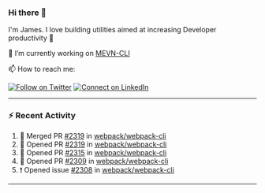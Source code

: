 ### Hi there 👋

I'm James. I love building utilities aimed at increasing Developer productivity :raised_hands: 

🔭 I’m currently working on [MEVN-CLI](https://github.com/madlabsinc/mevn-cli)

📫 How to reach me:

[![Follow on Twitter](https://img.shields.io/badge/--twitter?label=Twitter&logo=Twitter&style=social)](https://twitter.com/james_madhacks) [![Connect on LinkedIn](https://img.shields.io/badge/--linkedin?label=LinkedIn&logo=LinkedIn&style=social)](https://www.linkedin.com/in/jamesgeorge007)

---

### :zap: Recent Activity

<!--START_SECTION:activity-->
1. 🎉 Merged PR [#2319](https://github.com/webpack/webpack-cli/pull/2319) in [webpack/webpack-cli](https://github.com/webpack/webpack-cli)
2. 💪 Opened PR [#2319](https://github.com/webpack/webpack-cli/pull/2319) in [webpack/webpack-cli](https://github.com/webpack/webpack-cli)
3. 💪 Opened PR [#2315](https://github.com/webpack/webpack-cli/pull/2315) in [webpack/webpack-cli](https://github.com/webpack/webpack-cli)
4. 💪 Opened PR [#2309](https://github.com/webpack/webpack-cli/pull/2309) in [webpack/webpack-cli](https://github.com/webpack/webpack-cli)
5. ❗️ Opened issue [#2308](https://github.com/webpack/webpack-cli/issues/2308) in [webpack/webpack-cli](https://github.com/webpack/webpack-cli)
<!--END_SECTION:activity-->

---

<!--
**jamesgeorge007/jamesgeorge007** is a ✨ _special_ ✨ repository because its `README.md` (this file) appears on your GitHub profile.

Here are some ideas to get you started:

- 🌱 I’m currently learning ...
- 👯 I’m looking to collaborate on ...
- 🤔 I’m looking for help with ...
- 💬 Ask me about ...
- 😄 Pronouns: ...
- ⚡ Fun fact: ...
-->
